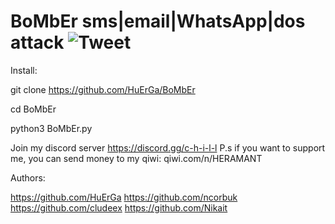 # BoMbEr sms|email|WhatsApp|dos attack ![Tweet](https://img.shields.io/twitter/url/http/shields.io.svg?style=social)

Install:

git clone https://github.com/HuErGa/BoMbEr

cd BoMbEr

python3 BoMbEr.py

Join my discord server https://discord.gg/c-h-i-l-l
P.s if you want to support me, you can send money to my qiwi: qiwi.com/n/HERAMANT

Authors:

https://github.com/HuErGa
https://github.com/ncorbuk
https://github.com/cludeex
https://github.com/Nikait
